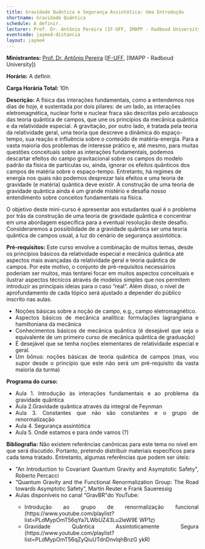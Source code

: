 ```yaml
---
title: Gravidade Quântica e Segurança Assintótica: Uma Introdução
shortname: Gravidade Quântica
schedule: A definir.
lecturer: Prof. Dr. Antônio Pereira (IF-UFF, IMAPP - Radboud University)
eventcode: jayme4-distancia
layout: jayme4
---
```


**Ministrantes:** [Prof. Dr. Antônio Pereira]() ([IF-UFF](), [IMAPP - Radboud University])

**Horário:** A definir.

**Carga Horária Total:** 10h

**Descrição:** A física das interações fundamentais,
como a entendemos nos dias de hoje, é
sustentada por dois pilares: de um lado, as
interações eletromagnética, nuclear forte e nuclear
fraca são descritas pelo arcabouço das teoria
quântica de campos, que une os princípios da
mecânica quântica e da relatividade especial. A
gravitação, por outro lado, é tratada pela teoria da
relatividade geral, uma teoria que descreve a
dinâmica do espaço-tempo, sua reação e
influência sobre o conteúdo de matéria-energia.
Para a vasta maioria dos problemas de interesse
prático e, até mesmo, para muitas questões
conceituais sobre as interações fundamentais,
podemos descartar efeitos do campo gravitacional
sobre os campos do modelo padrão da física de
partículas ou, ainda, ignorar os efeitos quânticos
dos campos de matéria sobre o espaço-tempo.
Entretanto, há regimes de energia nos quais não
podemos desprezar tais efeitos e uma teoria de
gravidade (e matéria) quântica deve existir. A
construção de uma teoria de gravidade quântica
ainda é um grande mistério e desafia nosso
entendimento sobre conceitos fundamentais na
física.

O objetivo deste mini-curso é apresentar
aos estudantes qual é o problema por trás da
construção de uma teoria de gravidade quântica e
concentrar em uma abordagem específica para a
eventual resolução deste desafio. Consideraremos
a possibilidade de a gravidade quântica ser uma
teoria quântica de campos usual, a luz do cenário
de segurança assintótica.

**Pré-requisitos:** Este curso envolve a combinação de
muitos temas, desde os princípios básicos da
relatividade especial e mecânica quântica até
aspectos mais avançadas da relatividade geral e
teoria quântica de campos. Por este motivo, o
conjunto de pré-requisitos necessários poderiam
ser muitos, mas tentarei focar em muitos aspectos
conceituais e ilustrar aspectos técnicos através de
modelos simples que nos permitem introduzir as
principais ideias para o caso “real”. Além disso, o
nível de aprofundamento de cada tópico será
ajustado a depender do público inscrito nas aulas.

<div style="text-align: justify">
 <ul>
  <li>Noções básicas sobre a noção de campo, e.g.,
campo eletromagnético.</li>
  <li>Aspectos básicos de mecânica analítica:
formulações lagrangiana e hamiltoniana da
mecânica</li>
  
  <li>Conhecimentos básicos de mecânica quântica
(é desejável que seja o equivalente de um
primeiro curso de mecânica quântica de
graduação)</li>
  <li>É desejável que se tenha noções elementares
de relatividade especial e geral. </li>
  <li>Um bônus: noções básicas de teoria quântica
de campos (mas, vou supor desde o princípio
que este não será um pré-requisito da vasta
maioria da turma) </li>
 </ul>
</div>

**Programa do curso:**

<div style="text-align: justify">
 <ul>
  <li>Aula 1. Introdução às interações fundamentais e ao
problema da gravidade quântica </li>
  <li>Aula 2.Gravidade quântica através da integral de
Feynman </li>
  
  <li>Aula 3. Constantes que não são constantes e o
grupo de renormalização</li>
  <li>Aula 4. Segurança assintótica </li>
  <li>Aula 5. Onde estamos e para onde vamos (?) </li>
 </ul>
</div>

**Bibliografia:** Não existem referências canônicas para
este tema no nível em que será discutido.
Portanto, pretendo distribuir materiais específicos
para cada tema tratado. Entretanto, algumas
referências que podem ser úteis:



<div style="text-align: justify">
 <ul>
  <li> "An Introduction to Covariant Quantum Gravity
and Asymptotic Safety", Roberto Percacci </li>
   <li>“Quantum Gravity and the Functional
Renormalization Group: The Road towards
Asymptotic Safety”, Martin Reuter e Frank
Saueressig</li>
   <li> Aulas disponíveis no canal “GravBR"do
YouTube: </li>
   <ul>
     <li> Introdução ao grupo de renormalização
funcional (https://www.youtube.com/playlist?
list=PLdMypOmT56qYa7LWbUZ43Lu2leW9E
WP1z) </li>
     <li> Gravidade Quântica Assintoticamente Segura
(https://www.youtube.com/playlist?
list=PLdMypOmT56qZyQiuUTdnDnvlqhBnzG
ykR) </li>
    </ul>
 </ul>
</div>

